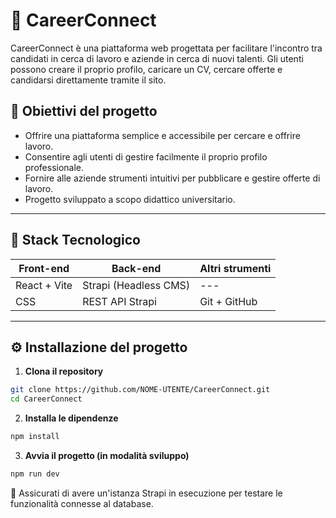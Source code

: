 # 💼 CareerConnect

CareerConnect è una piattaforma web progettata per facilitare l'incontro tra candidati in cerca di lavoro e aziende in cerca di nuovi talenti. Gli utenti possono creare il proprio profilo, caricare un CV, cercare offerte e candidarsi direttamente tramite il sito.

## 🚀 Obiettivi del progetto

- Offrire una piattaforma semplice e accessibile per cercare e offrire lavoro.
- Consentire agli utenti di gestire facilmente il proprio profilo professionale.
- Fornire alle aziende strumenti intuitivi per pubblicare e gestire offerte di lavoro.
- Progetto sviluppato a scopo didattico universitario.

---

## 🧰 Stack Tecnologico

| Front-end      | Back-end      | Altri strumenti |
|----------------|---------------|-----------------|
| React + Vite   | Strapi (Headless CMS) | --- |
| CSS            | REST API Strapi | Git + GitHub |

---

## ⚙️ Installazione del progetto

1. **Clona il repository**

```bash
git clone https://github.com/NOME-UTENTE/CareerConnect.git
cd CareerConnect
```

2. **Installa le dipendenze**

```bash
npm install
```

3. **Avvia il progetto (in modalità sviluppo)**
```bash
npm run dev
```
🔧 Assicurati di avere un'istanza Strapi in esecuzione per testare le funzionalità connesse al database.



